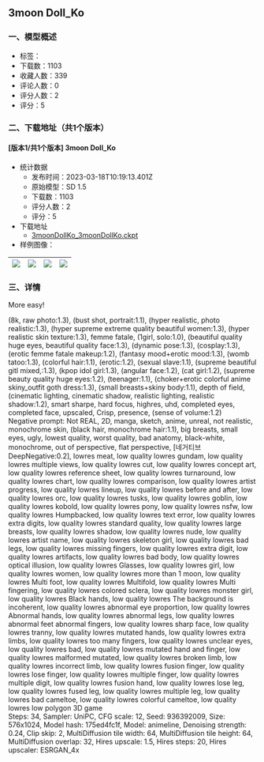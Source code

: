 ## 3moon Doll_Ko
### 一、模型概述

- 标签：
- 下载数：1103
- 收藏人数：339
- 评论人数：0
- 评分人数：2
- 评分：5

### 二、下载地址（共1个版本）

#### [版本1/共1个版本] 3moon Doll_Ko

- 统计数据
  - 发布时间：2023-03-18T10:19:13.401Z
  - 原始模型：SD 1.5
  - 下载数：1103
  - 评分人数：2
  - 评分：5
- 下载地址
  - [3moonDollKo_3moonDollKo.ckpt](https://civitai.com/api/download/models/25014)
- 样例图像：

| <img src="https://image.civitai.com/xG1nkqKTMzGDvpLrqFT7WA/2936ae1e-dc1d-442e-2339-ced033935e00/width=450/273650.jpeg" /> | <img src="https://image.civitai.com/xG1nkqKTMzGDvpLrqFT7WA/c7cca7e8-1970-4c3f-dc4d-b0c9ac7d2300/width=450/273633.jpeg" /> | <img src="https://image.civitai.com/xG1nkqKTMzGDvpLrqFT7WA/06ad512b-a868-461f-f0a3-0ee575772c00/width=450/273644.jpeg" /> | <img src="https://image.civitai.com/xG1nkqKTMzGDvpLrqFT7WA/dbaf7ba2-5610-485c-c9ea-a2543abf1100/width=450/273639.jpeg" /> |
| ---- | ---- | ---- | ---- |


### 三、详情
<p>More easy!</p><p></p><p></p><p>(8k, raw photo:1.3), (bust shot, portrait:1.1), (hyper realistic, photo realistic:1.3), (hyper supreme extreme quality beautiful women:1.3), (hyper realistic skin texture:1.3), femme fatale, (1girl, solo:1.0), (beautiful quality huge eyes, beautiful quality face:1.3), (dynamic pose:1.3), (cosplay:1.3), (erotic femme fatale makeup:1.2), (fantasy mood+erotic mood:1.3), (womb tatoo:1.3), (colorful hair:1.1), (erotic:1.2), (sexual slave:1.1), (supreme beautiful gitl mixed,:1.3), (kpop idol girl:1.3), (angular face:1.2), (cat girl:1.2), (supreme beauty quality huge eyes:1.2), (teenager:1.1), (choker+erotic colorful anime skiny_outfit goth dress:1.3), (small breasts+skiny body:1.1), depth of field, (cinematic lighting, cinematic shadow, realistic lighting, realistic shadow:1.2), smart sharpe, hard focus, highres, uhd, completed eyes, completed face, upscaled, Crisp, presence, (sense of volume:1.2)<br />Negative prompt: Not REAL, 2D, manga, sketch, anime, unreal, not realistic, monochrome skin, (black hair, monochrome hair:1.1), big breasts, small eyes, ugly, lowest quality, worst quality, bad anatomy, black-white, monochrome, out of perspective, flat perspective, [네거티브 DeepNegative:0.2], lowres meat, low quality lowres gundam, low quality lowres multiple views, low quality lowres cut, low quality lowres concept art, low quality lowres reference sheet, low quality lowres turnaround, low quality lowres chart, low quality lowres comparison, low quality lowres artist progress, low quality lowres lineup, low quality lowres before and after, low quality lowres orc, low quality lowres tusks, low quality lowres goblin, low quality lowres kobold, low quality lowres pony, low quality lowres nsfw, low quality lowres Humpbacked, low quality lowres text error, low quality lowres extra digits, low quality lowres standard quality, low quality lowres large breasts, low quality lowres shadow, low quality lowres nude, low quality lowres artist name, low quality lowres skeleton girl, low quality lowres bad legs, low quality lowres missing fingers, low quality lowres extra digit, low quality lowres artifacts, low quality lowres bad body, low quality lowres optical illusion, low quality lowres Glasses, low quality lowres girl, low quality lowres women, low quality lowres more than 1 moon, low quality lowres Multi foot, low quality lowres Multifold, low quality lowres Multi fingering, low quality lowres colored sclera, low quality lowres monster girl, low quality lowres Black hands, low quality lowres The background is incoherent, low quality lowres abnormal eye proportion, low quality lowres Abnormal hands, low quality lowres abnormal legs, low quality lowres abnormal feet abnormal fingers, low quality lowres sharp face, low quality lowres tranny, low quality lowres mutated hands, low quality lowres extra limbs, low quality lowres too many fingers, low quality lowres unclear eyes, low quality lowres bad, low quality lowres mutated hand and finger, low quality lowres malformed mutated, low quality lowres broken limb, low quality lowres incorrect limb, low quality lowres fusion finger, low quality lowres lose finger, low quality lowres multiple finger, low quality lowres multiple digit, low quality lowres fusion hand, low quality lowres lose leg, low quality lowres fused leg, low quality lowres multiple leg, low quality lowres bad cameltoe, low quality lowres colorful cameltoe, low quality lowres low polygon 3D game<br />Steps: 34, Sampler: UniPC, CFG scale: 12, Seed: 936392009, Size: 576x1024, Model hash: 175ed4fc1f, Model: animeline, Denoising strength: 0.24, Clip skip: 2, MultiDiffusion tile width: 64, MultiDiffusion tile height: 64, MultiDiffusion overlap: 32, Hires upscale: 1.5, Hires steps: 20, Hires upscaler: ESRGAN_4x</p>